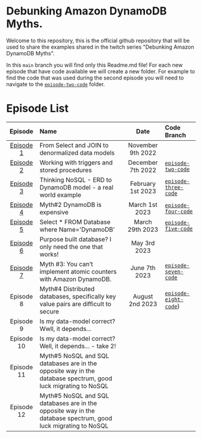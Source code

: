 <!-- /*
 * Copyright Amazon.com, Inc. or its affiliates. All Rights Reserved.
 * SPDX-License-Identifier: MIT-0
 *
 * Permission is hereby granted, free of charge, to any person obtaining a copy of this
 * software and associated documentation files (the "Software"), to deal in the Software
 * without restriction, including without limitation the rights to use, copy, modify,
 * merge, publish, distribute, sublicense, and/or sell copies of the Software, and to
 * permit persons to whom the Software is furnished to do so.
 *
 * THE SOFTWARE IS PROVIDED "AS IS", WITHOUT WARRANTY OF ANY KIND, EXPRESS OR IMPLIED,
 * INCLUDING BUT NOT LIMITED TO THE WARRANTIES OF MERCHANTABILITY, FITNESS FOR A
 * PARTICULAR PURPOSE AND NONINFRINGEMENT. IN NO EVENT SHALL THE AUTHORS OR COPYRIGHT
 * HOLDERS BE LIABLE FOR ANY CLAIM, DAMAGES OR OTHER LIABILITY, WHETHER IN AN ACTION
 * OF CONTRACT, TORT OR OTHERWISE, ARISING FROM, OUT OF OR IN CONNECTION WITH THE
 * SOFTWARE OR THE USE OR OTHER DEALINGS IN THE SOFTWARE.
 */ -->

# Debunking Amazon DynamoDB Myths.

Welcome to this repository, this is the official github repository that will be used to share the examples shared in the twitch series "Debunking Amazon DynamoDB Myths".

In this `main` branch you will find only this Readme.md file! For each new episode that have code available we will create a new folder. For example to find the code that was used during the second episode you will need to navigate to the [`episode-two-code`](https://github.com/aws-samples/dynamodb-debunking-myths/tree/main/episode-two) folder.

# Episode List

|                       Episode                        | Name                                                                                                          |       Date        | Code Branch                                                                                              |
| :--------------------------------------------------: | :------------------------------------------------------------------------------------------------------------ | :---------------: | :------------------------------------------------------------------------------------------------------- |
| [Episode 1](https://www.twitch.tv/videos/1648201291) | From Select and JOIN to denormalized data models                                                              | November 9th 2022 |                                                                                                          |
| [Episode 2](https://www.twitch.tv/videos/1673071524) | Working with triggers and stored procedures                                                                   | December 7th 2022 | [`episode-two-code`](https://github.com/aws-samples/dynamodb-debunking-myths/tree/main/episode-two)      |
| [Episode 3](https://www.twitch.tv/videos/1725212180) | Thinking NoSQL - ERD to DynamoDB model - a real world example                                                 | February 1st 2023 | [`episode-three-code`](https://github.com/aws-samples/dynamodb-debunking-myths/tree/main/episode-three)  |
| [Episode 4](https://www.twitch.tv/videos/1757375715) | Myth#2 DynamoDB is expensive                                                                                  |  March 1st 2023   | [`episode-four-code`](https://github.com/aws-samples/dynamodb-reports-denormalization-sample)            |
| [Episode 5](https://www.twitch.tv/videos/1779067165) | Select \* FROM Database where Name='DynamoDB'                                                                 |  March 29th 2023  | [`episode-five-code`](https://github.com/aws-samples/dynamodb-debunking-myths/tree/main/episode-five)    |
| [Episode 6](https://www.twitch.tv/videos/1810523556) | Purpose built database? I only need the one that works!                                                       |   May 3rd 2023    |                                                                                                          |
| [Episode 7](https://www.twitch.tv/videos/1864902913) | Myth #3: You can’t implement atomic counters with Amazon DynamoDB.                                            |   June 7th 2023   | [`episode-seven-code`](https://github.com/aws-samples/dynamodb-debunking-myths/tree/main/episode-seven)  |
|                      Episode 8                       | Myth#4 Distributed databases, specifically key value pairs are difficult to secure                            |  August 2nd 2023  | [`episode-eight-code`](https://github.com/aws-samples/dynamodb-debunking-myths/tree/main/episode-eight)) |
|                      Episode 9                       | Is my data-model correct? Wwll, it depends...                                                                 |                   |                                                                                                          |
|                      Episode 10                      | Is my data-model correct? Well, it depends... - take 2!                                                       |                   |                                                                                                          |
|                      Episode 11                      | Myth#5 NoSQL and SQL databases are in the opposite way in the database spectrum, good luck migrating to NoSQL |                   |                                                                                                          |
|                      Episode 12                      | Myth#5 NoSQL and SQL databases are in the opposite way in the database spectrum, good luck migrating to NoSQL |                   |                                                                                                          |
